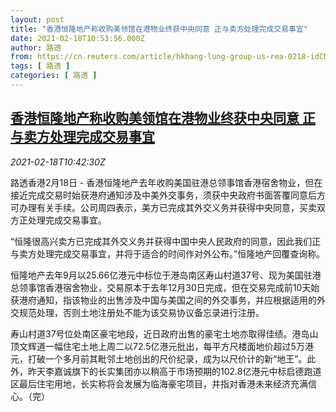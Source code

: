 ```yaml
---
layout: post
title: "香港恒隆地产称收购美领馆在港物业终获中央同意 正与卖方处理完成交易事宜"
date: 2021-02-18T10:53:56.000Z
author: 路透
from: https://cn.reuters.com/article/hkhang-lung-group-us-rea-0218-idCNKBS2AI1A3
tags: [ 路透 ]
categories: [ 路透 ]
---
```

<!--1613645636000-->
[香港恒隆地产称收购美领馆在港物业终获中央同意 正与卖方处理完成交易事宜](https://cn.reuters.com/article/hkhang-lung-group-us-rea-0218-idCNKBS2AI1A3)
------

<div>
<div><i>2021-02-18T10:42:30Z</i></div><p>路透香港2月18日 - 香港恒隆地产去年收购美国驻港总领事馆香港宿舍物业，但在接近完成交易时始获港府通知涉及中美外交事务，须获中央政府书面答覆同意后方可办理有关手续。公司周四表示，美方已完成其外交义务并获得中央同意，买卖双方正处理完成交易事宜。</p><p>“恒隆很高兴卖方已完成其外交义务并获得中国中央人民政府的同意，因此我们正与卖方处理完成交易事宜，并将于适合的时间作对外公布。”恒隆地产回覆查询称。</p><p>恒隆地产去年9月以25.66亿港元中标位于港岛南区寿山村道37号、现为美国驻港总领事馆香港宿舍物业，交易原本于去年12月30日完成，但在交易完成前10天始获港府通知，指该物业的出售涉及中国与美国之间的外交事务，并应根据适用的外交规范处理，否则土地注册处不能为该交易协议备忘录进行注册。</p><p>寿山村道37号位处南区豪宅地段，近日政府出售的豪宅土地亦取得佳绩。港岛山顶文辉道一幅住宅土地上周二以72.5亿港元批出，每平方尺楼面地价超过5万港元，打破一个多月前其毗邻土地创出的尺价纪录，成为以尺价计的新“地王”。此外，昨天李嘉诚旗下的长实集团亦以稍高于市场预期的102.8亿港元中标启德跑道区最后住宅用地，长实称将会发展为临海豪宅项目，并指对香港未来经济充满信心。（完）</p>
</div>
